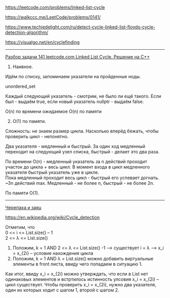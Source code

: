 https://leetcode.com/problems/linked-list-cycle

https://walkccc.me/LeetCode/problems/0141/

https://www.techiedelight.com/ru/detect-cycle-linked-list-floyds-cycle-detection-algorithm/

https://visualgo.net/en/cyclefinding

__________

[Разбор задачи 141 leetcode.com Linked List Cycle. Решение на C++](https://www.youtube.com/watch?v=4mxXON0cJtg)

1. Наивное.

Идём по списку, запоминаем указатели на пройденные ноды. 

unordered_set

Каждый следующий указатель - смотрим, не было ли ещё такого. Если был - выдаём true, если новый указатель nullptr - выдаём false.

O(n) по времени ожидаемое O(n) по памяти

2. O(1) по памяти.

Сложность: не знаем размер цикла. Насколько вперёд бежать, чтобы проверить цикл - непонятно.

Два указателя - медленный и быстрый. 3а один ход медленный переходит на следующий узел списка, быстрый - делает это два раза.

По времени O(n) - медленный указатель за n действий проходит участок до цикла + весь цикл. 
В момент входа в цикл медленного указателя быстрый указатель уже в цикле.  
Пока медленный проходит весь цикл - быстрый его успевает догнать. ~Зn действий max. 
Медленный - не более n, быстрый - не более 2n.

По памяти O(1).

__________

[Черепаха и заяц](https://www.techiedelight.com/ru/detect-cycle-linked-list-floyds-cycle-detection-algorithm/)  

https://en.wikipedia.org/wiki/Cycle_detection

Отметим, что  
0 <= i <= List.size() – 1  
2 <= λ <= List.size() 

1.	Положим, k = 1 AND 2 <= λ <= List.size() -1 --> существует i = λ --> x_i = x_{2i} – условие нахождения цикла
2.	Положим, k = 1 AND λ = List.size() можно добавить виртуальные элементы в front листа, ввиду чего попадаем в ситуацию 1.  

Как итог, ввиду x_i = x_{2i} можно утверждать, что если в List нет одинаковых элементов и встртилось истинность улсовия x_i = x_{2i} – цикл существует. 
Чтобы проверить x_i = x_{2i}, нужно два указателя, один их которых ходит с шагом 1, второй с шагом 2.
